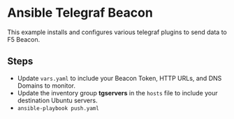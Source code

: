 # Ansible Telegraf Beacon

This example installs and configures various telegraf plugins to send data to F5 Beacon.

## Steps
* Update `vars.yaml` to include your Beacon Token, HTTP URLs, and DNS Domains to monitor.
* Update the inventory group **tgservers** in the `hosts` file to include your destination Ubuntu servers.
* `ansible-playbook push.yaml`